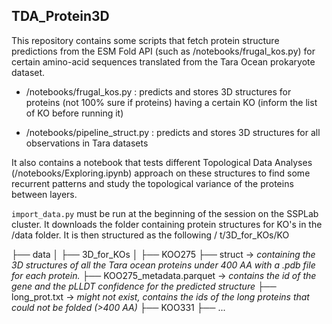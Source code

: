 ## TDA_Protein3D

This repository contains some scripts that fetch protein structure predictions from the ESM Fold API (such as /notebooks/frugal_kos.py) for certain amino-acid sequences translated from the Tara Ocean prokaryote dataset. 

- /notebooks/frugal_kos.py : predicts and stores 3D structures for proteins (not 100% sure if proteins) having a certain KO (inform the list of KO before running it)

- /notebooks/pipeline_struct.py : predicts and stores 3D structures for all observations in Tara datasets


It also contains a notebook that tests different Topological Data Analyses (/notebooks/Exploring.ipynb) approach on these structures to find some recurrent patterns and study the topological variance of the proteins between layers. 

```import_data.py``` must be run at the beginning of the session on the SSPLab cluster. It downloads the folder containing protein structures for KO's in the /data folder. It is then structured as the following /   t/3D_for_KOs/KO

├── data
│   ├── 3D_for_KOs
│       ├── KOO275
            ├── struct -> *containing the 3D structures of all the Tara ocean proteins under 400 AA with a .pdb file for each protein.*
            ├── KOO275_metadata.parquet -> *contains the id of the gene and the pLLDT confidence for the predicted structure*
            ├── long_prot.txt -> *might not exist, contains the ids of the long proteins that could not be folded (>400 AA)*
        ├── KOO331
        ├── ...
  

